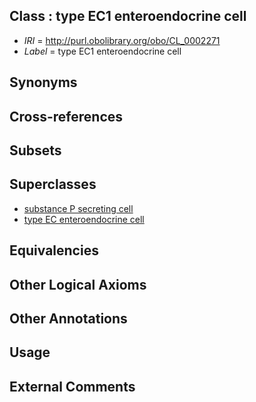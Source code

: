 
## Class : type EC1 enteroendocrine cell

 * *IRI* = http://purl.obolibrary.org/obo/CL_0002271
 * *Label* = type EC1 enteroendocrine cell

## Synonyms


## Cross-references


## Subsets


## Superclasses

 * [substance P secreting cell](../../CL/05/CL_0000505.md)
 * [type EC enteroendocrine cell](../../CL/77/CL_0000577.md)

## Equivalencies


## Other Logical Axioms


## Other Annotations


## Usage


## External Comments


